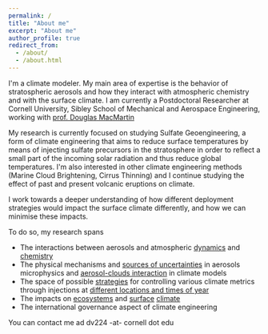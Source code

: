 ```yaml
---
permalink: /
title: "About me"
excerpt: "About me"
author_profile: true
redirect_from: 
  - /about/
  - /about.html
---
```


I'm a climate modeler. My main area of expertise is the behavior of stratospheric aerosols and how they interact with atmospheric chemistry and with the surface climate. I am currently a Postdoctoral Researcher at Cornell University, Sibley School of Mechanical and Aerospace Engineering, working with [prof. Douglas MacMartin](https://sites.coecis.cornell.edu/douglas/)

My research is currently focused on studying Sulfate Geoengineering, a form of climate engineering that aims to reduce surface temperatures by means of injecting sulfate precursors in the stratosphere in order to reflect a small part of the incoming solar radiation and thus reduce global temperatures. I'm also interested in other climate engineering methods (Marine Cloud Brightening, Cirrus Thinning) and I continue studying the effect of past and present volcanic eruptions on climate.

I work towards a deeper understanding of how different deployment strategies would impact the surface climate differently, and how we can minimise these impacts. 

To do so, my research spans 

* The interactions between aerosols and atmospheric [dynamics](https://acp.copernicus.org/articles/18/2787/2018/acp-18-2787-2018.html) and [chemistry](https://acp.copernicus.org/articles/17/11209/2017/acp-17-11209-2017.html)
* The physical mechanisms and [sources of uncertainties](https://acp.copernicus.org/articles/17/3879/2017/acp-17-3879-2017.html) in aerosols microphysics and [aerosol-clouds interaction](https://acp.copernicus.org/articles/18/14867/2018/acp-18-14867-2018.html) in climate models 
* The space of possible [strategies](https://esd.copernicus.org/preprints/esd-2020-58/#discussion) for controlling various climate metrics through injections at [different locations and times of year](https://agupubs.onlinelibrary.wiley.com/doi/10.1029/2019GL083680)
* The impacts on [ecosystems](https://iopscience.iop.org/article/10.1088/1748-9326/ab94eb) and [surface](https://agupubs.onlinelibrary.wiley.com/doi/10.1029/2019GL085758) [climate](https://agupubs.onlinelibrary.wiley.com/doi/10.1029/2020GL088337)
* The international governance aspect of climate engineering

You can contact me ad dv224 -at- cornell dot edu


